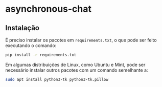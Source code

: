 # asynchronous-chat

## Instalação

É preciso instalar os pacotes em `requirements.txt`, o que pode ser feito executando o comando:

```bash
pip install -r requirements.txt
```

Em algumas distribuições de Linux, como Ubuntu e Mint, pode ser necessário instalar outros pacotes com um comando semelhante a:

```bash
sudo apt install python3-tk python3-tk.pillow
```
